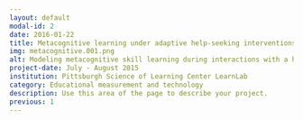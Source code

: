 ```yaml
---
layout: default
modal-id: 2
date: 2016-01-22
title: Metacognitive learning under adaptive help-seeking interventions
img: metacognitive.001.png
alt: Modeling metacognitive skill learning during interactions with a help-seeking tutor agent
project-date: July - August 2015
institution: Pittsburgh Science of Learning Center LearnLab
category: Educational measurement and technology
description: Use this area of the page to describe your project.
previous: 1
---
```

